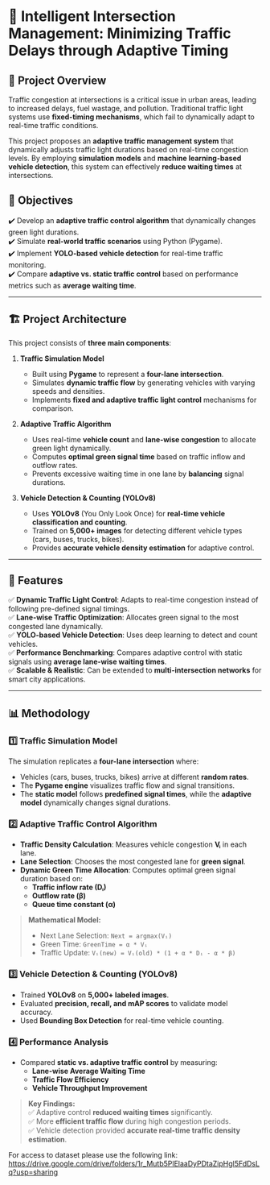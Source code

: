 # 🚦 Intelligent Intersection Management: Minimizing Traffic Delays through Adaptive Timing

## 📌 Project Overview
Traffic congestion at intersections is a critical issue in urban areas, leading to increased delays, fuel wastage, and pollution. Traditional traffic light systems use **fixed-timing mechanisms**, which fail to dynamically adapt to real-time traffic conditions.

This project proposes an **adaptive traffic management system** that dynamically adjusts traffic light durations based on real-time congestion levels. By employing **simulation models** and **machine learning-based vehicle detection**, this system can effectively **reduce waiting times** at intersections.

## 🎯 Objectives
✔️ Develop an **adaptive traffic control algorithm** that dynamically changes green light durations.  
✔️ Simulate **real-world traffic scenarios** using Python (Pygame).  
✔️ Implement **YOLO-based vehicle detection** for real-time traffic monitoring.  
✔️ Compare **adaptive vs. static traffic control** based on performance metrics such as **average waiting time**.  

---

## 🏗️ Project Architecture
This project consists of **three main components**:

1. **Traffic Simulation Model**  
   - Built using **Pygame** to represent a **four-lane intersection**.  
   - Simulates **dynamic traffic flow** by generating vehicles with varying speeds and densities.  
   - Implements **fixed and adaptive traffic light control** mechanisms for comparison.

2. **Adaptive Traffic Algorithm**  
   - Uses real-time **vehicle count** and **lane-wise congestion** to allocate green light dynamically.  
   - Computes **optimal green signal time** based on traffic inflow and outflow rates.  
   - Prevents excessive waiting time in one lane by **balancing** signal durations.

3. **Vehicle Detection & Counting (YOLOv8)**  
   - Uses **YOLOv8** (You Only Look Once) for **real-time vehicle classification and counting**.  
   - Trained on **5,000+ images** for detecting different vehicle types (cars, buses, trucks, bikes).  
   - Provides **accurate vehicle density estimation** for adaptive control.  

---

## 🚀 Features
✅ **Dynamic Traffic Light Control**: Adapts to real-time congestion instead of following pre-defined signal timings.  
✅ **Lane-wise Traffic Optimization**: Allocates green signal to the most congested lane dynamically.  
✅ **YOLO-based Vehicle Detection**: Uses deep learning to detect and count vehicles.  
✅ **Performance Benchmarking**: Compares adaptive control with static signals using **average lane-wise waiting times**.  
✅ **Scalable & Realistic**: Can be extended to **multi-intersection networks** for smart city applications.  

---

## 📊 Methodology

### 1️⃣ Traffic Simulation Model
The simulation replicates a **four-lane intersection** where:
- Vehicles (cars, buses, trucks, bikes) arrive at different **random rates**.
- The **Pygame engine** visualizes traffic flow and signal transitions.
- The **static model** follows **predefined signal times**, while the **adaptive model** dynamically changes signal durations.

### 2️⃣ Adaptive Traffic Control Algorithm
- **Traffic Density Calculation**: Measures vehicle congestion **Vᵢ** in each lane.
- **Lane Selection**: Chooses the most congested lane for **green signal**.
- **Dynamic Green Time Allocation**: Computes optimal green signal duration based on:
  - **Traffic inflow rate (Dᵢ)**  
  - **Outflow rate (β)**  
  - **Queue time constant (α)**  

> **Mathematical Model:**  
> - Next Lane Selection: `Next = argmax(Vᵢ)`  
> - Green Time: `GreenTime = α * Vᵢ`  
> - Traffic Update: `Vᵢ(new) = Vᵢ(old) * (1 + α * Dᵢ - α * β)`

### 3️⃣ Vehicle Detection & Counting (YOLOv8)
- Trained **YOLOv8** on **5,000+ labeled images**.
- Evaluated **precision, recall, and mAP scores** to validate model accuracy.
- Used **Bounding Box Detection** for real-time vehicle counting.

### 4️⃣ Performance Analysis
- Compared **static vs. adaptive traffic control** by measuring:
  - **Lane-wise Average Waiting Time**  
  - **Traffic Flow Efficiency**  
  - **Vehicle Throughput Improvement**  

> **Key Findings:**  
> ✅ Adaptive control **reduced waiting times** significantly.  
> ✅ More **efficient traffic flow** during high congestion periods.  
> ✅ Vehicle detection provided **accurate real-time traffic density estimation**.

For access to dataset please use the following link:
https://drive.google.com/drive/folders/1r_Mutb5PlElaaDyPDtaZipHgl5FdDsLq?usp=sharing

